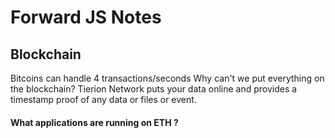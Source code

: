 # Forward JS Notes

## Blockchain
Bitcoins can handle 4 transactions/seconds
Why can't we put everything on the blockchain?
Tierion Network puts your data online and provides a timestamp proof of any data or files or event.

#### What applications are running on ETH ?
